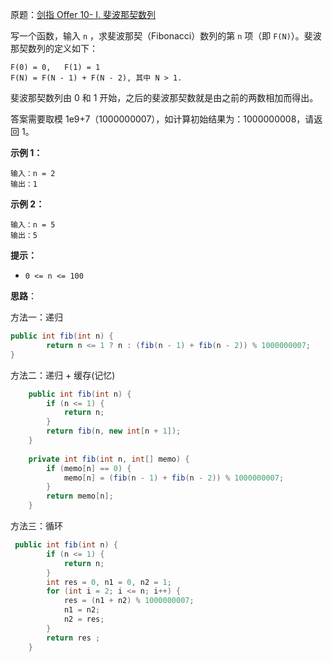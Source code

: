 原题：[剑指 Offer 10- I. 斐波那契数列](https://leetcode-cn.com/problems/fei-bo-na-qi-shu-lie-lcof/)

写一个函数，输入 `n` ，求斐波那契（Fibonacci）数列的第 `n` 项（即 `F(N)`）。斐波那契数列的定义如下：

```
F(0) = 0,   F(1) = 1
F(N) = F(N - 1) + F(N - 2), 其中 N > 1.
```

斐波那契数列由 0 和 1 开始，之后的斐波那契数就是由之前的两数相加而得出。

答案需要取模 1e9+7（1000000007），如计算初始结果为：1000000008，请返回 1。

 

**示例 1：**

```
输入：n = 2
输出：1
```

**示例 2：**

```
输入：n = 5
输出：5
```

 

**提示：**

- `0 <= n <= 100`



**思路**：

方法一：递归

```java
public int fib(int n) {
        return n <= 1 ? n : (fib(n - 1) + fib(n - 2)) % 1000000007;
}
```

方法二：递归 + 缓存(记忆)

```java
    public int fib(int n) {
        if (n <= 1) {
            return n;
        }
        return fib(n, new int[n + 1]);
    }
    
    private int fib(int n, int[] memo) {
        if (memo[n] == 0) {
            memo[n] = (fib(n - 1) + fib(n - 2)) % 1000000007;
        }
        return memo[n];
    }
```

方法三：循环

```java
 public int fib(int n) {
        if (n <= 1) {
            return n;
        }
        int res = 0, n1 = 0, n2 = 1;
        for (int i = 2; i <= n; i++) {
            res = (n1 + n2) % 1000000007;
            n1 = n2;
            n2 = res;
        }
        return res ;
    }
```

